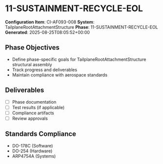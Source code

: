 # 11-SUSTAINMENT-RECYCLE-EOL

**Configuration Item**: CI-AF093-008
**System**: TailplaneRootAttachmentStructure
**Phase**: 11-SUSTAINMENT-RECYCLE-EOL
**Generated**: 2025-08-25T08:05:52+00:00

## Phase Objectives
- Define phase-specific goals for TailplaneRootAttachmentStructure structural assembly
- Track progress and deliverables
- Maintain compliance with aerospace standards

## Deliverables
- [ ] Phase documentation
- [ ] Test results (if applicable)
- [ ] Compliance artifacts
- [ ] Review approvals

## Standards Compliance
- DO-178C (Software)
- DO-254 (Hardware)
- ARP4754A (Systems)

